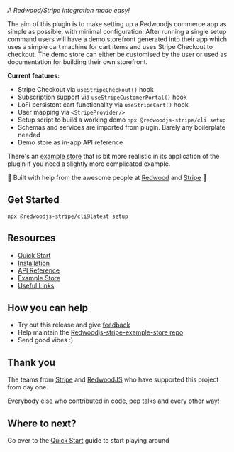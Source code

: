 _A Redwood/Stripe integration made easy!_

The aim of this plugin is to make setting up a Redwoodjs commerce app as simple as possible, with minimal configuration. After running a single setup command users will have a demo storefront generated into their app which uses a simple cart machine for cart items and uses Stripe Checkout to checkout. The demo store can either be customised by the user or used as documentation for building their own storefront.

**Current features:**

- Stripe Checkout via `useStripeCheckout()` hook
- Subscription support via `useStripeCustomerPortal()` hook
- LoFi persistent cart functionality via `useStripeCart()` hook
- User mapping via `<StripeProvider/>`
- Setup script to build a working demo `npx @redwoodjs-stripe/cli setup`
- Schemas and services are imported from plugin. Barely any boilerplate needed
- Demo store as in-app API reference

There's an [example store](https://github.com/redwoodjs/example-store-stripe) that is bit more realistic in its application of the plugin if you need a slightly more complicated example. 

🚀 Built with help from the awesome people at [Redwood](https://redwoodjs.com/) and [Stripe](https://stripe.com/) 🚀

## Get Started

```
npx @redwoodjs-stripe/cli@latest setup
```

## Resources
- [Quick Start](https://github.com/chrisvdm/redwoodjs-stripe/wiki/Quick-Start)
- [Installation](https://github.com/chrisvdm/redwoodjs-stripe/wiki/Installation)
- [API Reference](https://github.com/chrisvdm/redwoodjs-stripe/wik/API-Reference)
- [Example Store](https://github.com/redwoodjs/example-store-stripe)
- [Useful Links](https://github.com/chrisvdm/redwoodjs-stripe/wiki/Useful-Links)



## How you can help

<a name="contribution"></a>

- Try out this release and give [feedback](https://github.com/chrisvdm/redwoodjs-stripe/discussions/60)
- Help maintain the [Redwoodjs-stripe-example-store repo](https://github.com/redwoodjs/example-store)
- Send good vibes :)

## Thank you

<a name="thank-you"></a>

The teams from [Stripe](https://stripe.com/) and [RedwoodJS](https://redwoodjs.com/) who have supported this project from day one.

Everybody else who contributed in code, pep talks and every other way!

## Where to next? 
Go over to the [Quick Start](https://github.com/chrisvdm/redwoodjs-stripe/wiki/Quick-Start) guide to start playing around

